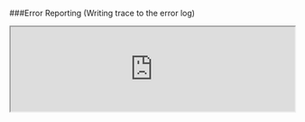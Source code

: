 ###Error Reporting (Writing trace to the error log)
<iframe width="100%" onload="resizeIframe(this)" src="http://127.0.0.1:8888/php-error-report-log-4">
Screenshot needed
</iframe>